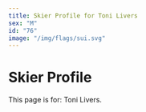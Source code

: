 ```yaml
---
title: Skier Profile for Toni Livers
sex: "M"
id: "76"
image: "/img/flags/sui.svg" 
---
```


# Skier Profile

This page is for: Toni Livers.
    